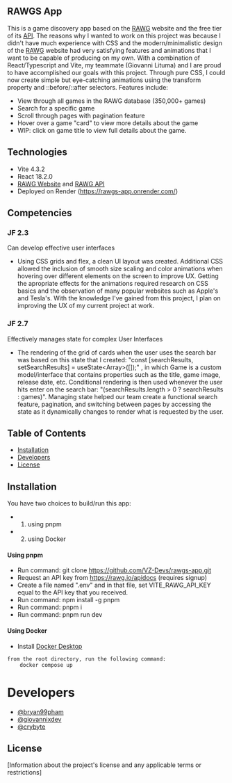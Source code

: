 ## RAWGS App
This is a game discovery app based on the [RAWG](https://rawg.io/) website and the free tier of its [API](https://api.rawg.io/docs/). The reasons why I wanted to work on this project was because I didn't have much experience with CSS and the modern/minimalistic design of the [RAWG](https://rawg.io/) website had very satisfying features and animations that I want to be capable of producing on my own. With a combination of React/Typescript and Vite, my teammate (Giovanni Lituma) and I are proud to have accomplished our goals with this project. Through pure CSS, I could now create simple but eye-catching animations using the transform property and ::before/::after selectors. Features include:
- View through all games in the RAWG database (350,000+ games)
- Search for a specific game
- Scroll through pages with pagination feature
- Hover over a game "card" to view more details about the game
- WIP: click on game title to view full details about the game.

## Technologies
- Vite 4.3.2
- React 18.2.0
- [RAWG Website](https://rawg.io/) and [RAWG API](https://api.rawg.io/docs/)
- Deployed on Render (https://rawgs-app.onrender.com/)

## Competencies
### JF 2.3
Can develop effective user interfaces
- Using CSS grids and flex, a clean UI layout was created. Additional CSS allowed the inclusion of smooth size scaling and color animations when hovering over different elements on the screen to improve UX. Getting the apropriate effects for the animations required research on CSS basics and the observation of many popular websites such as Apple's and Tesla's. With the knowledge I've gained from this project, I plan on improving the UX of my current project at work.

### JF 2.7
Effectively manages state for complex User Interfaces
- The rendering of the grid of cards when the user uses the search bar was based on this state that I created: "const [searchResults, setSearchResults] = useState<Array<Game>>([]);" , in which Game is a custom model/interface that contains properties such as the title, game image, release date, etc. Conditional rendering is then used whenever the user hits enter on the search bar: "(searchResults.length > 0 ? searchResults : games)". Managing state helped our team create a functional search feature, pagination, and switching between pages by accessing the state as it dynamically changes to render what is requested by the user.

## Table of Contents

- [Installation](#installation)
- [Developers](#contributing)
- [License](#license)

## Installation

You have two choices to build/run this app:
- 1. using pnpm
- 2. using Docker

#### Using pnpm

- Run command: git clone https://github.com/VZ-Devs/rawgs-app.git
- Request an API key from https://rawg.io/apidocs (requires signup)
- Create a file named ".env" and in that file, set VITE_RAWG_API_KEY equal to the API key that you received.
- Run command: npm install -g pnpm
- Run command: pnpm i
- Run command: pnpm run dev

#### Using Docker
- Install [Docker Desktop](https://www.docker.com/products/docker-desktop/)
```
from the root directory, run the following command:
    docker compose up
```

# Developers
- [@bryan99pham](https://github.com/bryan99pham)
- [@giovannixdev](https://github.com/giovannixdev)
- [@crybyte](https://github.com/crybyte)

## License

[Information about the project's license and any applicable terms or restrictions]
